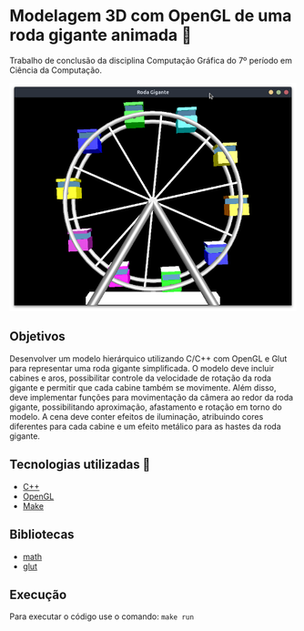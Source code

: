 # Modelagem 3D com OpenGL de uma roda gigante animada 🎡

Trabalho de conclusão da disciplina Computação Gráfica do 7º período em Ciência da Computação.

![](images/screenshot1.png)

## Objetivos
Desenvolver um modelo hierárquico utilizando C/C++
com OpenGL e Glut para representar uma roda gigante simplificada. O modelo deve
incluir cabines e aros, possibilitar controle da velocidade de rotação da roda gigante
e permitir que cada cabine também se movimente.
Além disso, deve implementar funções para movimentação da câmera
ao redor da roda gigante, possibilitando aproximação, afastamento e rotação em
torno do modelo. A cena deve conter efeitos de iluminação, atribuindo cores
diferentes para cada cabine e um efeito metálico para as hastes da roda gigante.

## Tecnologias utilizadas 🤖
- [C++](https://isocpp.org/)
- [OpenGL](https://www.opengl.org/)
- [Make](https://www.gnu.org/software/make/manual/make.html)

## Bibliotecas 
- [math](https://cplusplus.com/reference/cmath/)
- [glut](https://www.opengl.org/resources/libraries/glut/glut_downloads.php)

## Execução

Para executar o código use o comando:
```make run```